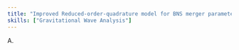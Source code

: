 ```yaml
---
title: "Improved Reduced-order-quadrature model for BNS merger parameter estimation"
skills: ["Gravitational Wave Analysis"]
---
```


A.

<div id="ref-r1" class="refdef" style="display:none">
  <div class="ref-entry">
    <strong>Author A.</strong> Title of paper. Journal, 2024. <a href="https://doi.org/..." target="_blank" rel="noopener">link</a>
  </div>
</div>

<div id="ref-r2" class="refdef" style="display:none">
  <div class="ref-entry">
    <strong>Author B.</strong> Another source. 2023.
  </div>
</div>
